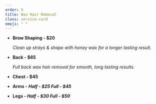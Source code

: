 ```yaml
---
order: 5
title: Wax Hair Removal
class: service-card
emoji: " "
---
```

* **Brow Shaping - $20**

  *Clean up strays & shape with honey wax for a longer lasting result.*
* **Back - $65**

  *Full back wax hair removal for smooth, long lasting results.*
* **Chest - $45**
* **Arms -** ***Half - $25 Full - $45***
* **Legs - *Half - $30 Full - $50***